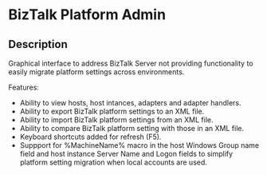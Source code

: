 # BizTalk Platform Admin

## Description

Graphical interface to address BizTalk Server not providing functionality to 
easily migrate platform settings across environments.

Features:
- Ability to view hosts, host intances, adapters and adapter handlers.
- Ability to export BizTalk platform settings to an XML file.
- Ability to import BizTalk platform settings from an XML file.
- Ability to compare BizTalk platform setting with those in an XML file.
- Keyboard shortcuts added for refresh (F5).
- Suppport for %MachineName% macro in the host Windows Group 
  name field and host instance Server Name and Logon fields to simplify 
  platform setting migration when local accounts are used.
